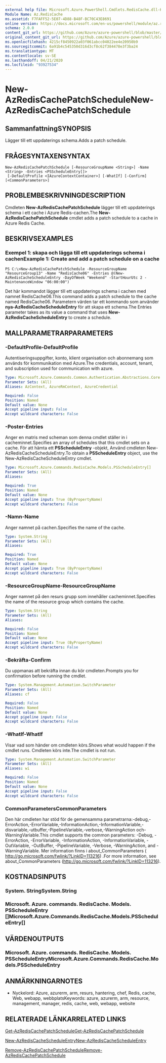```yaml
---
external help file: Microsoft.Azure.PowerShell.Cmdlets.RedisCache.dll-Help.xml
Module Name: Az.RedisCache
ms.assetid: F7FAFF52-5E07-4D88-B48F-BC70C43E8691
online version: https://docs.microsoft.com/en-us/powershell/module/az.rediscache/new-azrediscachepatchschedule
schema: 2.0.0
content_git_url: https://github.com/Azure/azure-powershell/blob/master/src/RedisCache/RedisCache/help/New-AzRedisCachePatchSchedule.md
original_content_git_url: https://github.com/Azure/azure-powershell/blob/master/src/RedisCache/RedisCache/help/New-AzRedisCachePatchSchedule.md
ms.openlocfilehash: 4215cf8450922a03f061abcc04022ee4e20950b9
ms.sourcegitcommit: 6a91b4c545350d316d3cf8c62f384478e3f3ba24
ms.translationtype: MT
ms.contentlocale: sv-SE
ms.lasthandoff: 04/21/2020
ms.locfileid: "93927534"
---
```

# <span data-ttu-id="a0135-101">New-AzRedisCachePatchSchedule</span><span class="sxs-lookup"><span data-stu-id="a0135-101">New-AzRedisCachePatchSchedule</span></span>

## <span data-ttu-id="a0135-102">Sammanfattning</span><span class="sxs-lookup"><span data-stu-id="a0135-102">SYNOPSIS</span></span>
<span data-ttu-id="a0135-103">Lägger till ett uppdaterings schema.</span><span class="sxs-lookup"><span data-stu-id="a0135-103">Adds a patch schedule.</span></span>

## <span data-ttu-id="a0135-104">FRÅGESYNTAXEN</span><span class="sxs-lookup"><span data-stu-id="a0135-104">SYNTAX</span></span>

```
New-AzRedisCachePatchSchedule [-ResourceGroupName <String>] -Name <String> -Entries <PSScheduleEntry[]>
 [-DefaultProfile <IAzureContextContainer>] [-WhatIf] [-Confirm] [<CommonParameters>]
```

## <span data-ttu-id="a0135-105">PROBLEMBESKRIVNING</span><span class="sxs-lookup"><span data-stu-id="a0135-105">DESCRIPTION</span></span>
<span data-ttu-id="a0135-106">Cmdleten **New-AzRedisCachePatchSchedule** lägger till ett uppdaterings schema i ett cache i Azure Redis-cachen.</span><span class="sxs-lookup"><span data-stu-id="a0135-106">The **New-AzRedisCachePatchSchedule** cmdlet adds a patch schedule to a cache in Azure Redis Cache.</span></span>

## <span data-ttu-id="a0135-107">BESKRIVS</span><span class="sxs-lookup"><span data-stu-id="a0135-107">EXAMPLES</span></span>

### <span data-ttu-id="a0135-108">Exempel 1: skapa och lägga till ett uppdaterings schema i cachen</span><span class="sxs-lookup"><span data-stu-id="a0135-108">Example 1: Create and add a patch schedule on a cache</span></span>
```
PS C:\>New-AzRedisCachePatchSchedule -ResourceGroupName "ResourceGroup13" -Name "RedisCache06" -Entries @(New-AzRedisCacheScheduleEntry -DayOfWeek "Weekend" -StartHourUtc 2 -MaintenanceWindow "06:00:00")
```

<span data-ttu-id="a0135-109">Det här kommandot lägger till ett uppdaterings schema i cachen med namnet RedisCache06.</span><span class="sxs-lookup"><span data-stu-id="a0135-109">This command adds a patch schedule to the cache named RedisCache06.</span></span>
<span data-ttu-id="a0135-110">Parametern värden tar ett kommando som använder **nya-AzRedisCacheScheduleEntry** för att skapa ett schema.</span><span class="sxs-lookup"><span data-stu-id="a0135-110">The Entries parameter takes as its value a command that uses **New-AzRedisCacheScheduleEntry** to create a schedule.</span></span>

## <span data-ttu-id="a0135-111">MALLPARAMETRAR</span><span class="sxs-lookup"><span data-stu-id="a0135-111">PARAMETERS</span></span>

### <span data-ttu-id="a0135-112">-DefaultProfile</span><span class="sxs-lookup"><span data-stu-id="a0135-112">-DefaultProfile</span></span>
<span data-ttu-id="a0135-113">Autentiseringsuppgifter, konto, klient organisation och abonnemang som används för kommunikation med Azure.</span><span class="sxs-lookup"><span data-stu-id="a0135-113">The credentials, account, tenant, and subscription used for communication with azure.</span></span>

```yaml
Type: Microsoft.Azure.Commands.Common.Authentication.Abstractions.Core.IAzureContextContainer
Parameter Sets: (All)
Aliases: AzContext, AzureRmContext, AzureCredential

Required: False
Position: Named
Default value: None
Accept pipeline input: False
Accept wildcard characters: False
```

### <span data-ttu-id="a0135-114">-Poster</span><span class="sxs-lookup"><span data-stu-id="a0135-114">-Entries</span></span>
<span data-ttu-id="a0135-115">Anger en matris med scheman som denna cmdlet ställer in i cacheminnet.</span><span class="sxs-lookup"><span data-stu-id="a0135-115">Specifies an array of schedules that this cmdlet sets on a cache.</span></span> <span data-ttu-id="a0135-116">För att hämta ett **PSScheduleEntry** -objekt, Använd cmdleten New-AzRedisCacheScheduleEntry.</span><span class="sxs-lookup"><span data-stu-id="a0135-116">To obtain a **PSScheduleEntry** object, use the New-AzRedisCacheScheduleEntry cmdlet.</span></span>

```yaml
Type: Microsoft.Azure.Commands.RedisCache.Models.PSScheduleEntry[]
Parameter Sets: (All)
Aliases:

Required: True
Position: Named
Default value: None
Accept pipeline input: True (ByPropertyName)
Accept wildcard characters: False
```

### <span data-ttu-id="a0135-117">-Namn</span><span class="sxs-lookup"><span data-stu-id="a0135-117">-Name</span></span>
<span data-ttu-id="a0135-118">Anger namnet på cachen.</span><span class="sxs-lookup"><span data-stu-id="a0135-118">Specifies the name of the cache.</span></span>

```yaml
Type: System.String
Parameter Sets: (All)
Aliases:

Required: True
Position: Named
Default value: None
Accept pipeline input: True (ByPropertyName)
Accept wildcard characters: False
```

### <span data-ttu-id="a0135-119">-ResourceGroupName</span><span class="sxs-lookup"><span data-stu-id="a0135-119">-ResourceGroupName</span></span>
<span data-ttu-id="a0135-120">Anger namnet på den resurs grupp som innehåller cacheminnet.</span><span class="sxs-lookup"><span data-stu-id="a0135-120">Specifies the name of the resource group which contains the cache.</span></span>

```yaml
Type: System.String
Parameter Sets: (All)
Aliases:

Required: False
Position: Named
Default value: None
Accept pipeline input: True (ByPropertyName)
Accept wildcard characters: False
```

### <span data-ttu-id="a0135-121">-Bekräfta</span><span class="sxs-lookup"><span data-stu-id="a0135-121">-Confirm</span></span>
<span data-ttu-id="a0135-122">Du uppmanas att bekräfta innan du kör cmdleten.</span><span class="sxs-lookup"><span data-stu-id="a0135-122">Prompts you for confirmation before running the cmdlet.</span></span>

```yaml
Type: System.Management.Automation.SwitchParameter
Parameter Sets: (All)
Aliases: cf

Required: False
Position: Named
Default value: None
Accept pipeline input: False
Accept wildcard characters: False
```

### <span data-ttu-id="a0135-123">-WhatIf</span><span class="sxs-lookup"><span data-stu-id="a0135-123">-WhatIf</span></span>
<span data-ttu-id="a0135-124">Visar vad som händer om cmdleten körs.</span><span class="sxs-lookup"><span data-stu-id="a0135-124">Shows what would happen if the cmdlet runs.</span></span> <span data-ttu-id="a0135-125">Cmdleten körs inte.</span><span class="sxs-lookup"><span data-stu-id="a0135-125">The cmdlet is not run.</span></span>

```yaml
Type: System.Management.Automation.SwitchParameter
Parameter Sets: (All)
Aliases: wi

Required: False
Position: Named
Default value: None
Accept pipeline input: False
Accept wildcard characters: False
```

### <span data-ttu-id="a0135-126">CommonParameters</span><span class="sxs-lookup"><span data-stu-id="a0135-126">CommonParameters</span></span>
<span data-ttu-id="a0135-127">Den här cmdleten har stöd för de gemensamma parametrarna:-debug,-ErrorAction,-ErrorVariable,-InformationAction,-InformationVariable,-disvariable,-utbuffer,-PipelineVariable,-verbose,-WarningAction och-WarningVariable.</span><span class="sxs-lookup"><span data-stu-id="a0135-127">This cmdlet supports the common parameters: -Debug, -ErrorAction, -ErrorVariable, -InformationAction, -InformationVariable, -OutVariable, -OutBuffer, -PipelineVariable, -Verbose, -WarningAction, and -WarningVariable.</span></span> <span data-ttu-id="a0135-128">Mer information finns i about_CommonParameters ( http://go.microsoft.com/fwlink/?LinkID=113216) .</span><span class="sxs-lookup"><span data-stu-id="a0135-128">For more information, see about_CommonParameters (http://go.microsoft.com/fwlink/?LinkID=113216).</span></span>

## <span data-ttu-id="a0135-129">KOSTNADS</span><span class="sxs-lookup"><span data-stu-id="a0135-129">INPUTS</span></span>

### <span data-ttu-id="a0135-130">System. String</span><span class="sxs-lookup"><span data-stu-id="a0135-130">System.String</span></span>

### <span data-ttu-id="a0135-131">Microsoft. Azure. commands. RedisCache. Models. PSScheduleEntry []</span><span class="sxs-lookup"><span data-stu-id="a0135-131">Microsoft.Azure.Commands.RedisCache.Models.PSScheduleEntry[]</span></span>

## <span data-ttu-id="a0135-132">VÄRDEN</span><span class="sxs-lookup"><span data-stu-id="a0135-132">OUTPUTS</span></span>

### <span data-ttu-id="a0135-133">Microsoft. Azure. commands. RedisCache. Models. PSScheduleEntry</span><span class="sxs-lookup"><span data-stu-id="a0135-133">Microsoft.Azure.Commands.RedisCache.Models.PSScheduleEntry</span></span>

## <span data-ttu-id="a0135-134">ANMÄRKNINGAR</span><span class="sxs-lookup"><span data-stu-id="a0135-134">NOTES</span></span>
* <span data-ttu-id="a0135-135">Nyckelord: Azure, azurerm, arm, resurs, hantering, chef, Redis, cache, Web, webapp, webbplats</span><span class="sxs-lookup"><span data-stu-id="a0135-135">Keywords: azure, azurerm, arm, resource, management, manager, redis, cache, web, webapp, website</span></span>

## <span data-ttu-id="a0135-136">RELATERADE LÄNKAR</span><span class="sxs-lookup"><span data-stu-id="a0135-136">RELATED LINKS</span></span>

[<span data-ttu-id="a0135-137">Get-AzRedisCachePatchSchedule</span><span class="sxs-lookup"><span data-stu-id="a0135-137">Get-AzRedisCachePatchSchedule</span></span>](./Get-AzRedisCachePatchSchedule.md)

[<span data-ttu-id="a0135-138">New-AzRedisCacheScheduleEntry</span><span class="sxs-lookup"><span data-stu-id="a0135-138">New-AzRedisCacheScheduleEntry</span></span>](./New-AzRedisCacheScheduleEntry.md)

[<span data-ttu-id="a0135-139">Remove-AzRedisCachePatchSchedule</span><span class="sxs-lookup"><span data-stu-id="a0135-139">Remove-AzRedisCachePatchSchedule</span></span>](./Remove-AzRedisCachePatchSchedule.md)


